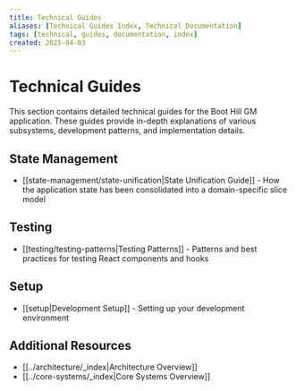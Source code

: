 ```yaml
---
title: Technical Guides
aliases: [Technical Guides Index, Technical Documentation]
tags: [technical, guides, documentation, index]
created: 2025-04-03
---
```


# Technical Guides

This section contains detailed technical guides for the Boot Hill GM application. These guides provide in-depth explanations of various subsystems, development patterns, and implementation details.

## State Management
- [[state-management/state-unification|State Unification Guide]] - How the application state has been consolidated into a domain-specific slice model

## Testing
- [[testing/testing-patterns|Testing Patterns]] - Patterns and best practices for testing React components and hooks

## Setup
- [[setup|Development Setup]] - Setting up your development environment

## Additional Resources
- [[../architecture/_index|Architecture Overview]]
- [[../core-systems/_index|Core Systems Overview]]
